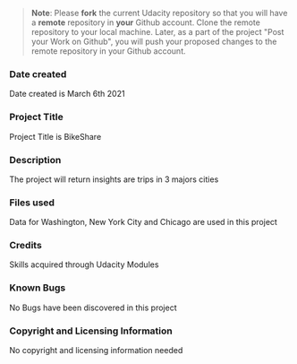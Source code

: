 >**Note**: Please **fork** the current Udacity repository so that you will have a **remote** repository in **your** Github account. Clone the remote repository to your local machine. Later, as a part of the project "Post your Work on Github", you will push your proposed changes to the remote repository in your Github account.

### Date created
Date created is March 6th 2021

### Project Title
Project Title is BikeShare

### Description
The project will return insights are trips in 3 majors cities

### Files used
Data for Washington, New York City and Chicago are used in this project

### Credits
Skills acquired through Udacity Modules

### Known Bugs
No Bugs have been discovered in this project

### Copyright and Licensing Information
No copyright and licensing information needed


